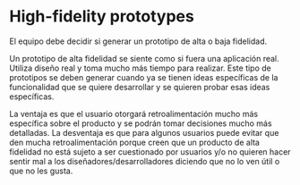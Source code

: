 # High-fidelity prototypes

El equipo debe decidir si generar un prototipo de alta o baja fidelidad.

Un prototipo de alta fidelidad se siente como si fuera una aplicación real.
Utiliza diseño real y toma mucho más tiempo para realizar. Este tipo de
prototipos se deben generar cuando ya se tienen ideas específicas de la
funcionalidad que se quiere desarrollar y se quieren probar esas ideas
específicas.

La ventaja es que el usuario otorgará retroalimentación mucho más
específica sobre el producto y se podrán tomar decisiones mucho más
detalladas. La desventaja es que para algunos usuarios puede evitar que den
mucha retroalimentación porque creen que un producto de alta fidelidad no
está sujeto a ser cuestionado por usuarios y/o no quieren hacer sentir mal
a los diseñadores/desarrolladores diciendo que no lo ven útil o que no les
gusta.
